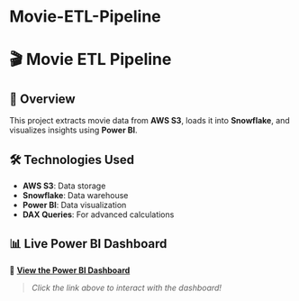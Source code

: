 # Movie-ETL-Pipeline
# 🎬 Movie ETL Pipeline

## 📌 Overview
This project extracts movie data from **AWS S3**, loads it into **Snowflake**, and visualizes insights using **Power BI**.

## 🛠️ Technologies Used
- **AWS S3**: Data storage
- **Snowflake**: Data warehouse
- **Power BI**: Data visualization
- **DAX Queries**: For advanced calculations

## 📊 Live Power BI Dashboard
🔗 **[View the Power BI Dashboard]([PASTE-YOUR-POWERBI-LINK-HERE](https://app.powerbi.com/view?r=eyJrIjoiYzA5N2Y0ODAtZmFlYy00OWYwLTlmMDgtM2ZkOGMyODFjZjU4IiwidCI6ImViZmE0ZWRhLTM3NjYtNGZjMS04ZTgyLTAyYTVkZWJjY2M5NiIsImMiOjN9))**  

> *Click the link above to interact with the dashboard!*  

